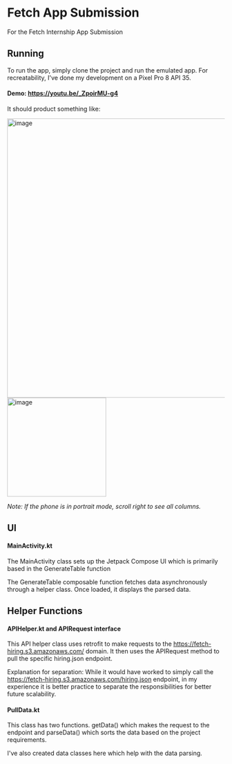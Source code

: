 
# Fetch App Submission

For the Fetch Internship App Submission


## Running
To run the app, simply clone the project and run the emulated app. For recreatability, I've done my development on a Pixel Pro 8 API 35.
#### Demo: https://youtu.be/_ZpoirMU-g4

It should product something like:

<img width="646" alt="image" src="https://github.com/user-attachments/assets/9ba38f16-50ad-47b4-954c-88657176c42c">
<img width="229" alt="image" src="https://github.com/user-attachments/assets/adb56d52-26d1-49a2-a8b5-ba062b6d7da4">



*Note: If the phone is in portrait mode, scroll right to see all columns.*
## UI 

#### MainActivity.kt

The MainActivity class sets up the Jetpack Compose UI which is primarily based in the GenerateTable function

The GenerateTable composable function fetches data asynchronously through a helper class. Once loaded, it displays the parsed data. 


## Helper Functions

#### APIHelper.kt and APIRequest interface

This API helper class uses retrofit to make requests to the https://fetch-hiring.s3.amazonaws.com/ domain. It then uses the APIRequest method to pull the specific hiring.json endpoint. 

Explanation for separation: While it would have worked to simply call the https://fetch-hiring.s3.amazonaws.com/hiring.json endpoint, in my experience it is better practice to separate the responsibilities for better future scalability. 

#### PullData.kt

This class has two functions. getData() which makes the request to the endpoint and parseData() which sorts the data based on the project requirements. 

I've also created data classes here which help with the data parsing.

